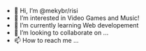 - 👋 Hi, I’m @mekybr/risi
- 👀 I’m interested in Video Games and Music!
- 🌱 I’m currently learning Web developement
- 💞️ I’m looking to collaborate on ...
- 📫 How to reach me ...

<!---
mekybr/mekybr is a ✨ special ✨ repository because its `README.md` (this file) appears on your GitHub profile.
You can click the Preview link to take a look at your changes.
--->
